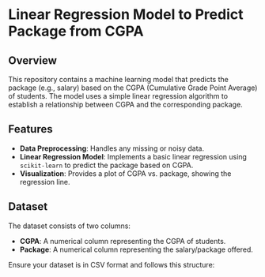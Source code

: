 # Linear Regression Model to Predict Package from CGPA

## Overview
This repository contains a machine learning model that predicts the package (e.g., salary) based on the CGPA (Cumulative Grade Point Average) of students. The model uses a simple linear regression algorithm to establish a relationship between CGPA and the corresponding package.

## Features
- **Data Preprocessing**: Handles any missing or noisy data.
- **Linear Regression Model**: Implements a basic linear regression using `scikit-learn` to predict the package based on CGPA.
- **Visualization**: Provides a plot of CGPA vs. package, showing the regression line.

## Dataset
 The dataset consists of two columns:
- **CGPA**: A numerical column representing the CGPA of students.
- **Package**: A numerical column representing the salary/package offered.

Ensure your dataset is in CSV format and follows this structure:
